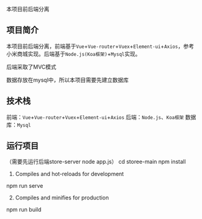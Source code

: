 本项目前后端分离

## 项目简介

本项目前后端分离，前端基于`Vue`+`Vue-router`+`Vuex`+`Element-ui`+`Axios`，参考小米商城实现。后端基于`Node.js(Koa框架)`+`Mysql`实现。

后端采取了MVC模式

数据存放在mysql中，所以本项目需要先建立数据库
## 技术栈

前端：`Vue`+`Vue-router`+`Vuex`+`Element-ui`+`Axios`
后端：`Node.js`、`Koa框架`
数据库：`Mysql`

## 运行项目
（需要先运行后端store-server node app.js）
cd storee-main
npm install

 1. Compiles and hot-reloads for development

npm run serve

 2. Compiles and minifies for production

npm run build





